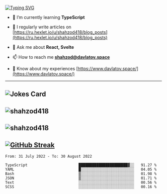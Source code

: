 [![Typing SVG](https://readme-typing-svg.herokuapp.com?font=Turret+Road&height=30&lines=HI!+I%60m+Frontend+Developer)](https://git.io/typing-svg)

- 🌱 I’m currently learning **TypeScript**

- 📝 I regularly write articles on [https://ru.hexlet.io/u/shahzod418/blog_posts](https://ru.hexlet.io/u/shahzod418/blog_posts)

- 💬 Ask me about **React, Svelte**

- 📫 How to reach me **shahzod@davlatov.space**

- 📄 Know about my experiences [https://www.davlatov.space/](https://www.davlatov.space/)

---
![Jokes Card](https://readme-jokes.vercel.app/api?theme=radical)
---
![shahzod418](https://github-readme-stats.vercel.app/api/top-langs?username=shahzod418&show_icons=true&theme=radical&locale=en&layout=compact)
---
![shahzod418](https://github-readme-stats.vercel.app/api?username=shahzod418&show_icons=true&theme=radical&locale=en&count_private=true)
---
[![GitHub Streak](http://github-readme-streak-stats.herokuapp.com?user=shahzod418&theme=radical&date_format=M%20j%5B%2C%20Y%5D)](https://git.io/streak-stats)
---
<!--START_SECTION:waka-->

```text
From: 31 July 2022 - To: 30 August 2022

TypeScript                       ██████████████████████▓░░   91.27 %
YAML                             █░░░░░░░░░░░░░░░░░░░░░░░░   04.05 %
Bash                             ▒░░░░░░░░░░░░░░░░░░░░░░░░   01.98 %
JSON                             ▒░░░░░░░░░░░░░░░░░░░░░░░░   01.71 %
Text                             ░░░░░░░░░░░░░░░░░░░░░░░░░   00.56 %
SCSS                             ░░░░░░░░░░░░░░░░░░░░░░░░░   00.16 %
```

<!--END_SECTION:waka-->
